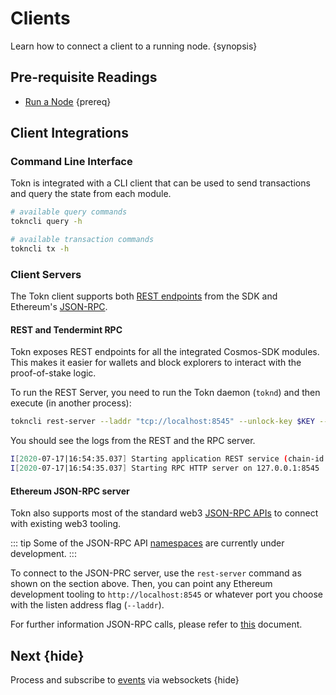 <!--
order: 6
-->

# Clients

Learn how to connect a client to a running node. {synopsis}

## Pre-requisite Readings

- [Run a Node](./run_node.md) {prereq}

## Client Integrations

### Command Line Interface

Tokn is integrated with a CLI client that can be used to send transactions and query the state from each module.

```bash
# available query commands
tokncli query -h

# available transaction commands
tokncli tx -h
```

### Client Servers

The Tokn client supports both [REST endpoints](https://cosmos.network/rpc) from the SDK and Ethereum's [JSON-RPC](https://eth.wiki/json-rpc/API).

#### REST and Tendermint RPC

Tokn exposes REST endpoints for all the integrated Cosmos-SDK modules. This makes it easier for wallets and block explorers to interact with the proof-of-stake logic.

To run the REST Server, you need to run the Tokn daemon (`toknd`) and then execute (in another
process):

```bash
tokncli rest-server --laddr "tcp://localhost:8545" --unlock-key $KEY --chain-id $CHAINID --trace
```

You should see the logs from the REST and the RPC server.

```bash
I[2020-07-17|16:54:35.037] Starting application REST service (chain-id: "8")... module=rest-server
I[2020-07-17|16:54:35.037] Starting RPC HTTP server on 127.0.0.1:8545   module=rest-server
```

#### Ethereum JSON-RPC server

Tokn also supports most of the standard web3 [JSON-RPC
APIs](https://eth.wiki/json-rpc/API) to connect with existing web3 tooling.

::: tip
Some of the JSON-RPC API [namespaces](https://geth.ethereum.org/docs/rpc/server) are currently under development.
:::

To connect to the JSON-PRC server, use the `rest-server` command as shown on the section above. Then, you can point any Ethereum development tooling to `http://localhost:8545` or whatever port you choose with the listen address flag (`--laddr`).

For further information JSON-RPC calls, please refer to [this](../basics/json_rpc.md)  document.

## Next {hide}

Process and subscribe to [events](./events.md) via websockets {hide}
